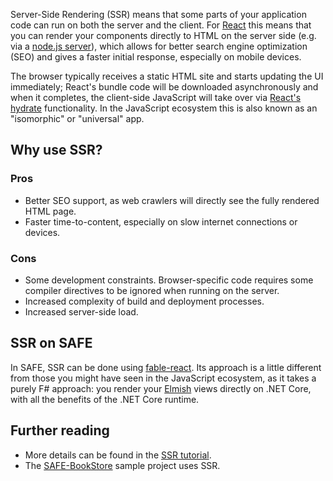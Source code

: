 Server-Side Rendering (SSR) means that some parts of your application code can run on both the server and the client.
For [React](https://reactjs.org/) this means that you can render your components directly to HTML on the server side (e.g. via a [node.js server](https://nodejs.org/en/)), which allows for better search engine optimization (SEO) and gives a faster initial response, especially on mobile devices.

The browser typically receives a static HTML site and starts updating the UI immediately;
React's bundle code will be downloaded asynchronously and when it completes, the client-side JavaScript will take over via [React's hydrate](https://reactjs.org/docs/react-dom.html#hydrate) functionality. In the JavaScript ecosystem this is also known as an "isomorphic" or "universal" app.

## Why use SSR?

### Pros

* Better SEO support, as web crawlers will directly see the fully rendered HTML page.
* Faster time-to-content, especially on slow internet connections or devices.

### Cons

* Some development constraints. Browser-specific code requires some compiler directives to be ignored when running on the server.
* Increased complexity of build and deployment processes.
* Increased server-side load.

## SSR on SAFE
In SAFE, SSR can be done using [fable-react](https://github.com/fable-compiler/fable-react). Its approach is a little different from those you might have seen in the JavaScript ecosystem, as it takes a purely F# approach: you render your [Elmish](https://github.com/elmish/elmish) views directly on .NET Core, with all the benefits of the .NET Core runtime.

## Further reading

* More details can be found in the [SSR tutorial](https://github.com/fable-compiler/fable-react/blob/master/docs/server-side-rendering.md).
* The [SAFE-BookStore](https://github.com/SAFE-Stack/SAFE-BookStore) sample project uses SSR.

